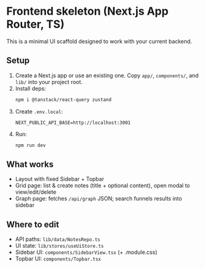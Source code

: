 
# Frontend skeleton (Next.js App Router, TS)

This is a minimal UI scaffold designed to work with your current backend.

## Setup
1. Create a Next.js app or use an existing one. Copy `app/`, `components/`, and `lib/` into your project root.
2. Install deps:
   ```bash
   npm i @tanstack/react-query zustand
   ```
3. Create `.env.local`:
   ```env
   NEXT_PUBLIC_API_BASE=http://localhost:3001
   ```
4. Run:
   ```bash
   npm run dev
   ```

## What works
- Layout with fixed Sidebar + Topbar
- Grid page: list & create notes (title + optional content), open modal to view/edit/delete
- Graph page: fetches `/api/graph` JSON; search funnels results into sidebar

## Where to edit
- API paths: `lib/data/NotesRepo.ts`
- UI state:   `lib/stores/useUiStore.ts`
- Sidebar UI: `components/SidebarView.tsx` (+ .module.css)
- Topbar UI:  `components/Topbar.tsx`
